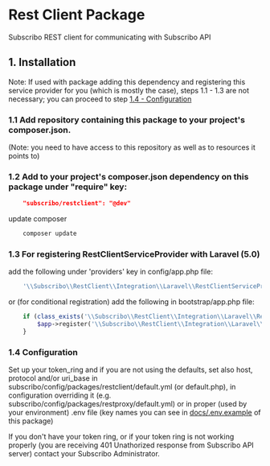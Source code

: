 # Rest Client Package

Subscribo REST client for communicating with Subscribo API

## 1. Installation

Note: If used with package adding this dependency and registering this service provider for you (which is mostly the case),
steps 1.1 - 1.3 are not necessary; you can proceed to step [1.4 - Configuration](#14-configuration)

### 1.1 Add repository containing this package to your project's composer.json.

(Note: you need to have access to this repository as well as to resources it points to)

### 1.2 Add to your project's composer.json dependency on this package under "require" key:

```json
    "subscribo/restclient": "@dev"
```

update composer

```sh
    composer update
```

### 1.3 For registering RestClientServiceProvider with Laravel (5.0)

add the following under 'providers' key in config/app.php file:

```php
    '\\Subscribo\\RestClient\\Integration\\Laravel\\RestClientServiceProvider',
```

or (for conditional registration) add the following in bootstrap/app.php file:

```php
    if (class_exists('\\Subscribo\\RestClient\\Integration\\Laravel\\RestClientServiceProvider')) {
        $app->register('\\Subscribo\\RestClient\\Integration\\Laravel\\RestClientServiceProvider');
    }
```

### 1.4 Configuration

Set up your token_ring and if you are not using the defaults, set also host, protocol and/or uri_base
in subscribo/config/packages/restclient/default.yml (or default.php),
in configuration overriding it (e.g. subscribo/config/packages/restproxy/default.yml)
or in proper (used by your environment) .env file
(key names you can see in [docs/.env.example](docs/.env.example) of this package)

If you don't have your token ring, or if your token ring is not working properly
(you are receiving 401 Unathorized response from Subscribo API server)
contact your Subscribo Administrator.
